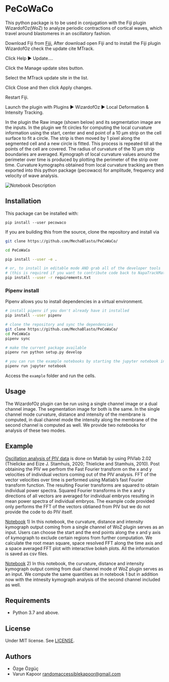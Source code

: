 # PeCoWaCo


This python package is to be used in conjugation with the Fiji plugin WizardofOz(WoZ) to analyze periodic contractions of cortical waves, which travel around blastomeres in an oscillatory fashion. 

Download Fiji from [Fiji](https://imagej.github.io/), After download open Fiji and to install the Fiji plugin WizardofOz check the update cite MTrack. 

Click Help ▶ Update....

Click the Manage update sites button.

Select the MTrack update site in the list.

Click Close and then click Apply changes.

Restart Fiji.

Launch the plugin with Plugins ▶ WizardofOz ▶ Local Deformation & Intensity Tracking.

In the plugin the Raw image (shown below) and its segmentation image are the inputs. In the plugin we fit circles for computing the local curvature
information using the start, center and end
point of a 10 μm strip on the cell surface to fit
a circle. The strip is then moved by 1 pixel
along the segmented cell and a new circle is
fitted. This process is repeated till all the
points of the cell are covered. The radius of
curvature of the 10 μm strip boundaries are
averaged. Kymograph of local curvature
values around the perimeter over time is
produced by plotting the perimeter of the strip
over time.
Curvature kymographs obtained from local
curvature tracking are then exported into this python package (pecowaco) for amplitude, frequency and velocity of wave analysis. 

![Notebook Description](https://github.com/kapoorlab/PeCoWaCo/blob/main/Images/PastedGraphic.png)

## Installation
This package can be installed with:

`pip install --user pecowaco`

If you are building this from the source, clone the repository and install via

```bash
git clone https://github.com/MechaBlasto/PeCoWaCo/

cd PeCoWaCo

pip install --user -e .

# or, to install in editable mode AND grab all of the developer tools
# (this is required if you want to contribute code back to NapaTrackMater)
pip install --user -r requirements.txt
```

### Pipenv install

Pipenv allows you to install dependencies in a virtual environment.

```bash
# install pipenv if you don't already have it installed
pip install --user pipenv

# clone the repository and sync the dependencies
git clone https://github.com/MechaBlasto/PeCoWaCo/
cd PeCoWaCo
pipenv sync

# make the current package available
pipenv run python setup.py develop

# you can run the example notebooks by starting the jupyter notebook inside the virtual env
pipenv run jupyter notebook
```

Access the `example` folder and run the cells.


## Usage
The WizardofOz plugin can be run using a single channel image or a dual channel image. The segmentation image for both is the same. In the single channel mode curvature, distance and intensity of the membrane is computed, in dual channel mode the intensity along the membrane of the second channel is computed as well. We provide two notebooks for analysis of these two modes.

## Example

[Oscillation analysis of PIV data](https://github.com/kapoorlab/PeCoWaCo/blob/main/examples/PIV_Analysis/Analyze_PIV.m) is done on Matlab by using PIVlab 2.02 (Thielicke and Eize J. Stamhuis, 2020; Thielicke and Stamhuis, 2010). Post obtaining the PIV we perfrom the Fast Fourier transform on the x and y velocities of individual vectors coming out of the PIV analysis. FFT of the vector
velocities over time is performed using
Matlab’s fast Fourier transform function. The
resulting Fourier transforms are squared to
obtain individual power spectra. Squared
Fourier transforms in the x and y directions of
all vectors are averaged for individual
embryos resulting in mean power spectra of
individual embryos. The example code provided only performs the FFT of the vectors obtianed from PIV but we do not provide the code to do PIV itself.

[Notebook](https://github.com/kapoorlab/PeCoWaCo/blob/main/examples/Jupyter_Notebooks/OscillationQuantifier_3kymo.ipynb) 1)  In this notebook, the curvature, distance and intensity kymograph output coming from a single channel of WoZ plugin serves as an input. Users can choose the start and the end points along the x and y axis of kymograph to exclude certain regions from further computation. We calculate the root mean square, space resolved FFT along the time axis and a space averaged FFT plot with interactive bokeh plots. All the information is saved as csv files.

[Notebook](https://github.com/kapoorlab/PeCoWaCo/blob/main/examples/Jupyter_Notebooks/OscillationQuantifier_4kymo.ipynb) 2) In this notebook, the curvature, distance and intensity kymograph output coming from dual channel mode of WoZ plugin serves as an input. We compute the same quantities as in notebook 1 but in addition now with the intnesity kymograph analysis of the second channel included as well.



## Requirements

- Python 3.7 and above.


## License

Under MIT license. See [LICENSE](LICENSE).

## Authors

- Özge Özgüç
- Varun Kapoor <randomaccessiblekapoor@gmail.com>

